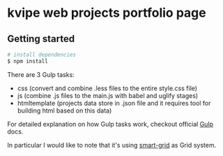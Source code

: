 # kvipe web projects portfolio page

## Getting started

``` bash
# install dependencies
$ npm install
```

There are 3 Gulp tasks:
- css (convert and combine .less files to the entire style.css file)
- js (combine .js files to the main.js with babel and uglify stages)
- htmltemplate (projects data store in .json file and it requires tool for building html based on this data)

For detailed explanation on how Gulp tasks work, checkout official [Gulp](https://gulpjs.com) docs.

In particular I would like to note that it's using [smart-grid](https://github.com/dmitry-lavrik/smart-grid) as Grid system.